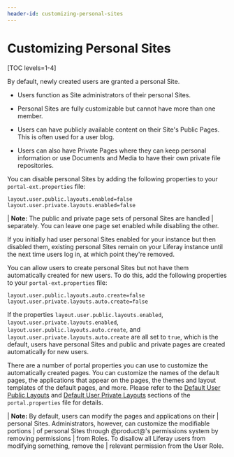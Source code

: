 ```yaml
---
header-id: customizing-personal-sites
---
```


# Customizing Personal Sites

[TOC levels=1-4]

By default, newly created users are granted a personal Site.

-  Users function as Site administrators of their personal Sites.

-  Personal Sites are fully customizable but cannot have more than one member. 

-  Users can have publicly available content on their Site's Public Pages.
   This is often used for a user blog.
 
-  Users can also have Private Pages where they can keep personal information
   or use Documents and Media to have their own private file repositories.

You can disable personal Sites by adding the following properties to your
`portal-ext.properties` file:

    layout.user.public.layouts.enabled=false
    layout.user.private.layouts.enabled=false

| **Note:** The public and private page sets of personal Sites are handled
| separately. You can leave one page set enabled while disabling the other.

If you initially had user personal Sites enabled for your instance but then
disabled them, existing personal Sites remain on your Liferay instance until the
next time users log in, at which point they're removed.

You can allow users to create personal Sites but not have them automatically
created for new users. To do this, add the following properties to your
`portal-ext.properties` file:

    layout.user.public.layouts.auto.create=false
    layout.user.private.layouts.auto.create=false

If the properties `layout.user.public.layouts.enabled`,
`layout.user.private.layouts.enabled`, `layout.user.public.layouts.auto.create`,
and `layout.user.private.layouts.auto.create` are all set to `true`, which is
the default, users have personal Sites and public and private pages are
created automatically for new users.

There are a number of portal properties you can use to customize the 
automatically created pages. You can customize the names of the default pages, 
the applications that appear on the pages, the themes and layout templates of 
the default pages, and more. Please refer to the 
[Default User Public Layouts](https://docs.liferay.com/portal/7.2-latest/propertiesdoc/portal.properties.html#Default%20User%20Public%20Layouts) 
and 
[Default User Private Layouts](https://docs.liferay.com/portal/7.2-latest/propertiesdoc/portal.properties.html#Default%20User%20Private%20Layouts)
sections of the `portal.properties` file for details.

| **Note:** By default, users can modify the pages and applications on their
| personal Sites. Administrators, however, can customize the modifiable portions
| of personal Sites through @product@'s permissions system by removing permissions
| from Roles. To disallow all Liferay users from modifying something, remove the
| relevant permission from the User Role.

